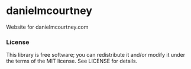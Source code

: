 # danielmcourtney
Website for danielmcourtney.com

### License
This library is free software; you can redistribute it and/or modify it under the terms of the MIT license. See LICENSE for details.
